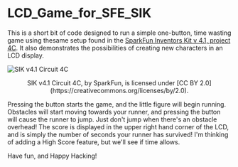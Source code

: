 # LCD_Game_for_SFE_SIK

This is a short bit of code designed to run a simple one-button, time wasting game using thesame setup found in the [SparkFun Inventors Kit v 4.1, project 4C](https://learn.sparkfun.com/tutorials/sparkfun-inventors-kit-experiment-guide---v41/all#circuit-4c-diy-who-am-i-game). It also demonstrates the possibilities of creating new characters in an LCD display.

![SIK v4.1 Circuit 4C](https://user-images.githubusercontent.com/29868735/64041706-6d509b00-cb1d-11e9-8db4-a41f9d308f58.jpg)


<p align="center"> SIK v4.1 Circuit 4C, by SparkFun, is licensed under [CC BY 2.0](https://creativecommons.org/licenses/by/2.0). </p>


Pressing the button starts the game, and the little figure will begin running. Obstacles will start moving towards your runner, and pressing the button will cause the runner to jump. Just don't jump when there's an obstacle overhead! The score is displayed in the upper right hand corner of the LCD, and is simply the number of seconds your runner has survived! I'm thinking of adding a High Score feature, but we'll see if time allows.

Have fun, and Happy Hacking!
 
